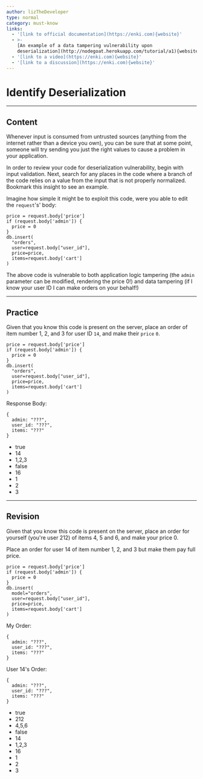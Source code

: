 ```yaml
---
author: lizTheDeveloper
type: normal
category: must-know
links:
  - '[link to official documentation](https://enki.com){website}'
  - >-
    [An example of a data tampering vulnerability upon
    deserialization](http://nodegoat.herokuapp.com/tutorial/a1){website}
  - '[link to a video](https://enki.com){website}'
  - '[link to a discussion](https://enki.com){website}'
---
```


# Identify Deserialization


---

## Content

Whenever input is consumed from untrusted sources (anything from the internet rather than a device you own), you can be sure that at some point, someone will try sending you just the right values to cause a problem in your application.

In order to review your code for deserialization vulnerability, begin with input validation.  Next, search for any places in the code where a branch of the code relies on a value from the input that is not properly normalized. Bookmark this insight to see an example.

Imagine how simple it might be to exploit this code, were you able to edit the `request`'s' body:

```plain-text
price = request.body['price']
if (request.body['admin']) {
  price = 0
}
db.insert(
  "orders",
  user=request.body["user_id"],
  price=price,
  items=request.body['cart']
)
```

The above code is vulnerable to both application logic tampering (the `admin` parameter can be modified, rendering the price 0!) and data tampering (if I know your user ID I can make orders on your behalf!)


---

## Practice

Given that you know this code is present on the server, place an order of item number 1, 2, and 3 for user ID `14`, and make their `price` `0`.

```plain-text
price = request.body['price']
if (request.body['admin']) {
  price = 0
}
db.insert(
  "orders",
  user=request.body["user_id"],
  price=price,
  items=request.body['cart']
)
```

Response Body:

```plain-text
{
  admin: "???",
  user_id: "???",
  items: "???"
}
```

- true
- 14
- 1,2,3
- false
- 16
- 1
- 2
- 3


---

## Revision

Given that you know this code is present on the server, place an order for yourself (you're user 212) of items 4, 5 and 6, and make your price 0.

Place an order for user 14 of item number 1, 2, and 3 but make them pay full price.

```plain-text
price = request.body['price']
if (request.body['admin']) {
  price = 0
}
db.insert(
  model="orders",
  user=request.body["user_id"], 
  price=price,
  items=request.body['cart']
)
```

My Order:

```plain-text
{
  admin: "???",
  user_id: "???",
  items: "???"
}
```

User 14's Order:

```plain-text
{
  admin: "???",
  user_id: "???",
  items: "???"
}
```

- true
- 212
- 4,5,6
- false
- 14
- 1,2,3
- 16
- 1
- 2
- 3
